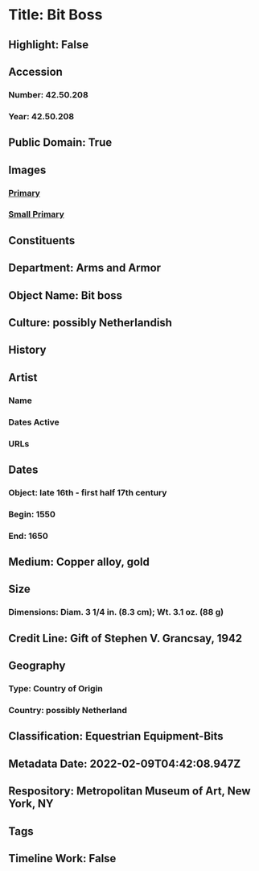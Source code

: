 # Title: Bit Boss
## Highlight: False
## Accession
### Number: 42.50.208
### Year: 42.50.208
## Public Domain: True
## Images
### [Primary](https://images.metmuseum.org/CRDImages/aa/original/LC-42_50_208-001.jpg)
### [Small Primary](https://images.metmuseum.org/CRDImages/aa/web-large/LC-42_50_208-001.jpg)
## Constituents
## Department: Arms and Armor
## Object Name: Bit boss
## Culture: possibly Netherlandish
## History
## Artist
### Name
### Dates Active
### URLs
## Dates
### Object: late 16th - first half 17th century
### Begin: 1550
### End: 1650
## Medium: Copper alloy, gold
## Size
### Dimensions: Diam. 3 1/4 in. (8.3 cm); Wt. 3.1 oz. (88 g)
## Credit Line: Gift of Stephen V. Grancsay, 1942
## Geography
### Type: Country of Origin
### Country: possibly Netherland
## Classification: Equestrian Equipment-Bits
## Metadata Date: 2022-02-09T04:42:08.947Z
## Respository: Metropolitan Museum of Art, New York, NY
## Tags
## Timeline Work: False